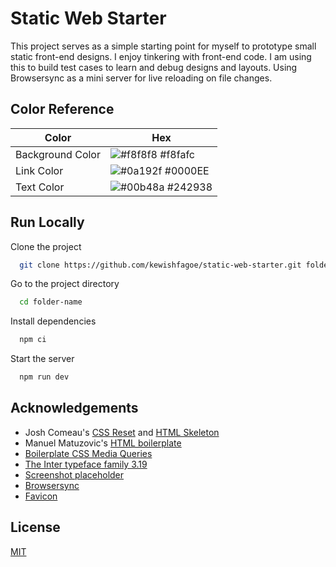 
# Static Web Starter

This project serves as a simple starting point for myself to prototype small static front-end designs.
I enjoy tinkering with front-end code. I am using this to build test cases to learn and debug designs and layouts.
Using Browsersync as a mini server for live reloading on file changes.


## Color Reference

| Color             | Hex                                                                |
| ----------------- | ------------------------------------------------------------------ |
| Background Color | ![#f8f8f8](https://via.placeholder.com/10/f8fafc?text=+) #f8fafc |
| Link Color | ![#0a192f](https://via.placeholder.com/10/0000EE?text=+) #0000EE |
| Text Color | ![#00b48a](https://via.placeholder.com/10/242938?text=+) #242938 |


## Run Locally

Clone the project

```bash
  git clone https://github.com/kewishfagoe/static-web-starter.git folder-name
```

Go to the project directory

```bash
  cd folder-name
```

Install dependencies

```bash
  npm ci
```

Start the server

```bash
  npm run dev
```


## Acknowledgements

 - Josh Comeau's [CSS Reset](https://www.joshwcomeau.com/css/custom-css-reset/) and [HTML Skeleton](https://www.joshwcomeau.com/snippets/html/html-skeleton/)
 - Manuel Matuzovic's [HTML boilerplate](https://www.matuzo.at/blog/html-boilerplate/)
 - [Boilerplate CSS Media Queries](https://www.internetingishard.com/html-and-css/responsive-design/)
 - [The Inter typeface family 3.19](https://rsms.me/inter/)
 - [Screenshot placeholder](https://via.placeholder.com/468x300?text=App+Screenshot+Here)
 - [Browsersync](https://browsersync.io/)
 - [Favicon](https://www.reshot.com/free-svg-icons/item/circle-8XHJZD9UK2/)



## License

[MIT](/LICENSE)

